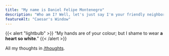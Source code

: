 ```yaml
---
title: "My name is Daniel Felipe Montenegro"
description: "Who am I? Well, let's just say I'm your friendly neighborhood software engineer."
featureAlt: "Caesar's Window"
---
```


{{< alert "lightbulb" >}}
“My hands are of your colour; but I shame to wear **a heart so white**.”
{{< /alert >}}

All my thoughts in [/thoughts](/thoughts).
